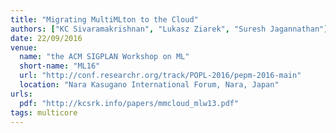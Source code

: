 ```yaml
---
title: "Migrating MultiMLton to the Cloud"
authors: ["KC Sivaramakrishnan", "Lukasz Ziarek", "Suresh Jagannathan"]
date: 22/09/2016
venue:
  name: "the ACM SIGPLAN Workshop on ML"
  short-name: "ML16"
  url: "http://conf.researchr.org/track/POPL-2016/pepm-2016-main"
  location: "Nara Kasugano International Forum, Nara, Japan"
urls:
  pdf: "http://kcsrk.info/papers/mmcloud_mlw13.pdf"
tags: multicore 
---
```

